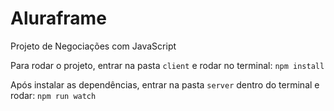 # Aluraframe
Projeto de Negociações com JavaScript

Para rodar o projeto, entrar na pasta `client` e rodar no terminal: `npm install`

Após instalar as dependências, entrar na pasta `server` dentro do terminal e rodar: `npm run watch`
